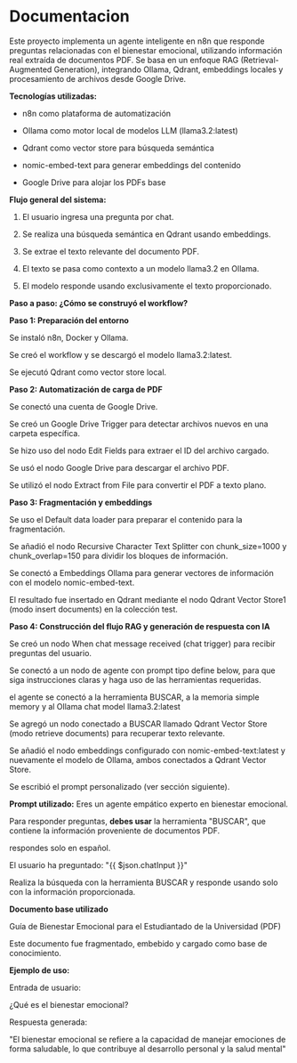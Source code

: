 # Documentacion
Este proyecto implementa un agente inteligente en n8n que responde preguntas relacionadas con el bienestar emocional, utilizando información real extraída de documentos PDF. 
Se basa en un enfoque RAG (Retrieval-Augmented Generation), integrando Ollama, Qdrant, embeddings locales y procesamiento de archivos desde Google Drive.




**Tecnologías utilizadas:**

- n8n como plataforma de automatización

- Ollama como motor local de modelos LLM (llama3.2:latest)

- Qdrant como vector store para búsqueda semántica

- nomic-embed-text para generar embeddings del contenido

- Google Drive para alojar los PDFs base

**Flujo general del sistema:**

1. El usuario ingresa una pregunta por chat.

2. Se realiza una búsqueda semántica en Qdrant usando embeddings.

3. Se extrae el texto relevante del documento PDF.

4. El texto se pasa como contexto a un modelo llama3.2 en Ollama.

5. El modelo responde usando exclusivamente el texto proporcionado.


**Paso a paso: ¿Cómo se construyó el workflow?**

**Paso 1: Preparación del entorno**

Se instaló n8n, Docker y Ollama.

Se creó el workflow y se descargó el modelo llama3.2:latest.

Se ejecutó Qdrant como vector store local.

**Paso 2: Automatización de carga de PDF**

Se conectó una cuenta de Google Drive.

Se creó un Google Drive Trigger para detectar archivos nuevos en una carpeta específica.

Se hizo uso del nodo Edit Fields para extraer el ID del archivo cargado.

Se usó el nodo Google Drive para descargar el archivo PDF.

Se utilizó el nodo Extract from File para convertir el PDF a texto plano.

**Paso 3: Fragmentación y embeddings**

Se uso el Default data loader para preparar el contenido para la fragmentación.

Se añadió el nodo Recursive Character Text Splitter con chunk_size=1000 y chunk_overlap=150 para dividir los bloques de información.

Se conectó a Embeddings Ollama para generar vectores de información con el modelo nomic-embed-text.

El resultado fue insertado en Qdrant mediante el nodo Qdrant Vector Store1 (modo insert documents) en la colección test.

**Paso 4: Construcción del flujo RAG y generación de respuesta con IA**

Se creó un nodo When chat message received (chat trigger) para recibir preguntas del usuario.

Se conectó a un nodo de agente con prompt tipo define below, para que siga instrucciones claras y haga uso de las herramientas requeridas.

el agente se conectó a la herramienta BUSCAR, a la memoria simple memory y al Ollama chat model llama3.2:latest

Se agregó un nodo conectado a BUSCAR llamado Qdrant Vector Store (modo retrieve documents) para recuperar texto relevante.

Se añadió el nodo embeddings configurado con nomic-embed-text:latest y nuevamente el modelo de Ollama, ambos conectados a Qdrant Vector Store.

Se escribió el prompt personalizado (ver sección siguiente).






**Prompt utilizado:**
Eres un agente empático experto en bienestar emocional.

Para responder preguntas, **debes usar** la herramienta "BUSCAR", que contiene la información proveniente de documentos PDF.

respondes solo en español.

El usuario ha preguntado: "{{ $json.chatInput }}"

Realiza la búsqueda con la herramienta BUSCAR y responde usando solo con la información proporcionada.






**Documento base utilizado**

Guía de Bienestar Emocional para el Estudiantado de la Universidad (PDF)

Este documento fue fragmentado, embebido y cargado como base de conocimiento.






**Ejemplo de uso:**

Entrada de usuario:

¿Qué es el bienestar emocional?

Respuesta generada:

"El bienestar emocional se refiere a la capacidad de manejar emociones de forma saludable, lo que contribuye al desarrollo personal y la salud mental"



